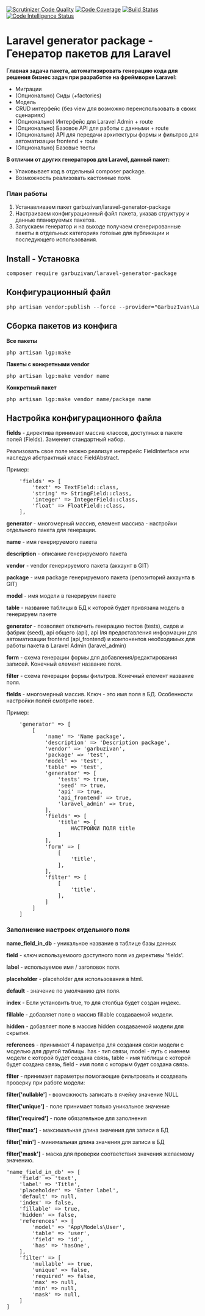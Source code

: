 [![Scrutinizer Code Quality](https://scrutinizer-ci.com/g/garbuzivan/laravel-generator-package/badges/quality-score.png?b=main)](https://scrutinizer-ci.com/g/garbuzivan/laravel-generator-package/?branch=main)
[![Code Coverage](https://scrutinizer-ci.com/g/garbuzivan/laravel-generator-package/badges/coverage.png?b=main)](https://scrutinizer-ci.com/g/garbuzivan/laravel-generator-package/?branch=main)
[![Build Status](https://scrutinizer-ci.com/g/garbuzivan/laravel-generator-package/badges/build.png?b=main)](https://scrutinizer-ci.com/g/garbuzivan/laravel-generator-package/build-status/main)
[![Code Intelligence Status](https://scrutinizer-ci.com/g/garbuzivan/laravel-generator-package/badges/code-intelligence.svg?b=main)](https://scrutinizer-ci.com/code-intelligence)

# Laravel generator package - Генератор пакетов для Laravel

<p><strong>Главная задача пакета, автоматизировать генерацию кода для решения бизнес задач при разработке на фреймворке Laravel:</strong></p>
<ul>
<li>Миграции</li>
<li>(Опционально) Сиды (+factories)</li>
<li>Модель</li>
<li>CRUD интерфейс (без view для возможно переиспользовать в своих сценариях)</li>
<li>(Опционально) Интерфейс для Laravel Admin + route</li>
<li>(Опционально) Базовое API для работы с данными + route</li>
<li>(Опционально) API для передачи архитектуры формы и фильтров для автоматизации frontend + route</li>
<li>(Опционально) Базовые тесты</li>
</ul>

<p><strong>В отличии от других генераторов для Laravel, данный пакет:</strong></p> 
<ul>
<li>Упаковывает код в отдельный composer package.</li>
<li>Возможность реализовать кастомные поля.</li>
</ul>

### План работы
<ol>
<li>Устанавливаем пакет garbuzivan/laravel-generator-package</li>
<li>Настраиваем конфигурационный файл пакета, указав структуру и данные планируемых пакетов.</li>
<li>Запускаем генератор и на выходе получаем сгенерированные пакеты в отдельных категориях готовые для публикации и последующего использования.</li>
</ol>

## Install - Установка

<pre>composer require garbuzivan/laravel-generator-package</pre>

## Конфигурационный файл

<pre>php artisan vendor:publish --force --provider="GarbuzIvan\LaravelGeneratorPackage\ServiceProvider" --tag="config"</pre>

## Сборка пакетов из конфига

<strong>Все пакеты</strong>
<pre>php artisan lgp:make</pre>

<strong>Пакеты с конкретными vendor</strong>
<pre>php artisan lgp:make vendor_name</pre>

<strong>Конкретный пакет</strong>
<pre>php artisan lgp:make vendor_name/package_name</pre>

## Настройка конфигурационного файла

<strong>fields</strong> - директива принимает массив классов, доступных в пакете полей (Fields). Заменяет стандартный набор.
<p>Реализовать свое поле можно реализуя интерфейс FieldInterface или наследуя абстрактный класс FieldAbstract. </p>
Пример:
<pre>
    'fields' => [
        'text' => TextField::class,
        'string' => StringField::class,
        'integer' => IntegerField::class,
        'float' => FloatField::class,
    ],
</pre>

<strong>generator</strong> - многомерный массив, елемент массива - настройки отдельного пакета для генерации.
<p><strong>name</strong> - имя генерируемого пакета</p>
<p><strong>description</strong> - описание генерируемого пакета</p>
<p><strong>vendor</strong> - vendor генерируемого пакета (аккаунт в GIT)</p>
<p><strong>package</strong> - имя package генерируемого пакета (репозиторий аккаунта в GIT)</p>
<p><strong>model</strong> - имя модели в генерируем пакете</p>
<p><strong>table</strong> - название таблицы в БД к которой будет привязана модель в генерируем пакете</p>
<p><strong>generator</strong> - позволяет отключить генерацию тестов (tests), сидов и фабрик (seed), api общего (api), api lля предоставления информации для автоматизации frontend (api_frontend) и компонентов необходимых для работы пакета в Laravel Admin (laravel_admin)</p>
<p><strong>form</strong> - cхема генерации формы для добавления/редактирования записей. Конечный елемент название поля. </p>
<p><strong>filter</strong> - cхема генерации формы фильтров. Конечный елемент название поля. </p>
<p><strong>fields</strong> - многомерный массив. Ключ - это имя поля в БД. Особенности настройки полей смотрите ниже.</p>

Пример:
<pre>
    'generator' => [
        [
            'name' => 'Name package',
            'description' => 'Description package',
            'vendor' => 'garbuzivan',
            'package' => 'test',
            'model' => 'test',
            'table' => 'test',
            'generator' => [
                'tests' => true,
                'seed' => true,
                'api' => true,
                'api_frontend' => true,
                'laravel_admin' => true,
            ],
            'fields' => [
                'title' => [
                    НАСТРОЙКИ ПОЛЯ title
                ]
            ],
            'form' => [
                [
                    'title',
                ],
            ],
            'filter' => [
                [
                    'title',
                ],
            ]
        ]
    ]
</pre>

### Заполнение настроек отдельного поля

<p><strong>name_field_in_db</strong> - уникальное название в таблице базы данных</p>
<p><strong>field</strong> - ключ используемоого доступного поля из директивы 'fields'.</p>
<p><strong>label</strong> - используемое имя / заголовок поля.</p>
<p><strong>placeholder</strong> - placeholder для использования в html.</p>
<p><strong>default</strong> - значение по умолчанию для поля.</p>
<p><strong>index</strong> - Если установить true, то для столбца будет создан индекс.</p>
<p><strong>fillable</strong> - добавляет поле в массив fillable создаваемой модели.</p>
<p><strong>hidden</strong> - добавляет поле в массив hidden создаваемой модели для скрытия.</p>
<p><strong>references</strong> - принммает 4 параметра для создания связи модели с моделью для другой таблицы. has - тип связи, model - путь с именем модели с которой будет создана связь, table - имя таблицы с которой будет создана связь, field - имя поля с которым будет создана связь.</p>
<p><strong>filter</strong> - принимает параметры помогающие фильтровать и создавать проверку при работе модели:</p>
<p><b>filter['nullable']</b> - возможность записать в ячейку значение NULL</p>
<p><b>filter['unique']</b> - поле принимает только уникальное значение</p>
<p><b>filter['required']</b> - поле обязательное для заполнения</p>
<p><b>filter['max']</b> - максимальная длина значения для записи в БД</p>
<p><b>filter['min']</b> - минимальная длина значения для записи в БД</p>
<p><b>filter['mask']</b> - маска для проверки соответствия значения желаемому значению.</p>

<pre>
'name_field_in_db' => [
    'field' => 'text',
    'label' => 'Title',
    'placeholder' => 'Enter label',
    'default' => null,
    'index' => false,
    'fillable' => true,
    'hidden' => false,
    'references' => [
        'model' => 'App\Models\User',
        'table' => 'user',
        'field' => 'id',
        'has' => 'hasOne',
    ],
    'filter' => [
        'nullable' => true,
        'unique' => false,
        'required' => false,
        'max' => null,
        'min' => null,
        'mask' => null,
    ]
]
</pre>


